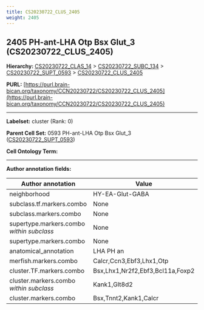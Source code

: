 ```yaml
---
title: CS20230722_CLUS_2405
weight: 2405
---
```

## 2405 PH-ant-LHA Otp Bsx Glut_3 (CS20230722_CLUS_2405)
<b>Hierarchy: </b>
[CS20230722_CLAS_14](../CS20230722_CLAS_14) >
[CS20230722_SUBC_134](../CS20230722_SUBC_134) >
[CS20230722_SUPT_0593](../CS20230722_SUPT_0593) >
[CS20230722_CLUS_2405](../CS20230722_CLUS_2405)

**PURL:** [https://purl.brain-bican.org/taxonomy/CCN20230722/CS20230722_CLUS_2405](https://purl.brain-bican.org/taxonomy/CCN20230722/CS20230722_CLUS_2405)

---


**Labelset:** cluster (Rank: 0)

**Parent Cell Set:** 0593 PH-ant-LHA Otp Bsx Glut_3 ([CS20230722_SUPT_0593](../CS20230722_SUPT_0593))



**Cell Ontology Term:** 

[MARKER GENES.]: #


---

[TRANSFERRED ANNOTATIONS.]: #


[AUTHOR ANNOTATION FIELDS.]: #


**Author annotation fields:**

| Author annotation | Value |
|-------------------|-------|
|neighborhood|HY-EA-Glut-GABA|
|subclass.tf.markers.combo|None|
|subclass.markers.combo|None|
|supertype.markers.combo _within subclass_|None|
|supertype.markers.combo|None|
|anatomical_annotation|LHA PH an|
|merfish.markers.combo|Calcr,Ccn3,Ebf3,Lhx1,Otp|
|cluster.TF.markers.combo|Bsx,Lhx1,Nr2f2,Ebf3,Bcl11a,Foxp2|
|cluster.markers.combo _within subclass_|Kank1,Glt8d2|
|cluster.markers.combo|Bsx,Tnnt2,Kank1,Calcr|
